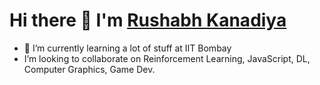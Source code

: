 # Hi there 👋 I'm [Rushabh Kanadiya](https://www.cse.iitb.ac.in/~rushabh/)

<!--
**guitarhero22/guitarhero22** is a ✨ _special_ ✨ repository because its `README.md` (this file) appears on your GitHub profile.
-->

<!-- - 🔭 I’m currently working on myself 🙂 -->
- 🌱 I’m currently learning a lot of stuff at IIT Bombay
- I’m looking to collaborate on Reinforcement Learning, JavaScript, DL, Computer Graphics, Game Dev.
<!-- - 📫 How to reach me: rushabhkanadia@gmail.com -->

<!-- Quite a lot of interesting work I am doing is private 😞 -->

<!-- ![Rushabh's GitHub top langs](https://github-readme-stats.vercel.app/api?username=guitarhero22&count_private=true&theme=radical) ![Rushabh's GitHub stats](https://github-readme-stats.vercel.app/api/top-langs/?username=guitarhero22&count_private=true&theme=radical)  -->
